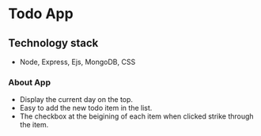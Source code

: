 # Todo App

## Technology stack
- Node, Express, Ejs, MongoDB, CSS

### About App
- Display the current day on the top.
- Easy to add the new todo item in the list.
- The checkbox at the beigining of each item when clicked strike through the item.